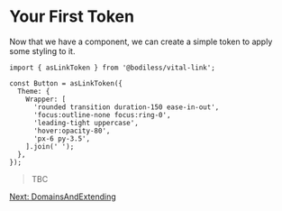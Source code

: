 # Your First Token

Now that we have a component, we can create a simple token to apply some styling
to it.

```
import { asLinkToken } from '@bodiless/vital-link';

const Button = asLinkToken({
  Theme: {
    Wrapper: [
      'rounded transition duration-150 ease-in-out',
      'focus:outline-none focus:ring-0',
      'leading-tight uppercase',
      'hover:opacity-80',
      'px-6 py-3.5',
    ].join(' ');
  },
});
```

> TBC

[Next: DomainsAndExtending](./DomainsAndExtending.md)
